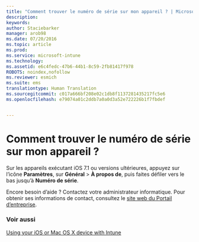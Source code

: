```yaml
---
title: "Comment trouver le numéro de série sur mon appareil ? | Microsoft Intune"
description: 
keywords: 
author: Staciebarker
manager: arob98
ms.date: 07/20/2016
ms.topic: article
ms.prod: 
ms.service: microsoft-intune
ms.technology: 
ms.assetid: e6c4fedc-47b6-44b1-8c59-2fb81417f978
ROBOTS: noindex,nofollow
ms.reviewer: esmich
ms.suite: ems
translationtype: Human Translation
ms.sourcegitcommit: c017a666bf208e02c1db8f1137281435217fc5e6
ms.openlocfilehash: e79074a01c2ddb7a0a0d3a52e722226b1f7fbdef


---
```



# Comment trouver le numéro de série sur mon appareil ?

Sur les appareils exécutant iOS 7.1 ou versions ultérieures, appuyez sur l’icône **Paramètres**, sur **Général** > **À propos de**, puis faites défiler vers le bas jusqu’à **Numéro de série**.

Encore besoin d’aide ? Contactez votre administrateur informatique. Pour obtenir ses informations de contact, consultez le [site web du Portail d’entreprise](http://portal.manage.microsoft.com).

### Voir aussi
[Using your iOS or Mac OS X device with Intune](using-your-ios-or-mac-os-x-device-with-intune.md)


<!--HONumber=Jul16_HO3-->



